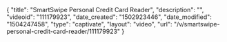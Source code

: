 {
    "title": "SmartSwipe Personal Credit Card Reader",
    "description": "",
    "videoid": "111179923",
    "date_created": "1502923446",
    "date_modified": "1504247458",
    "type": "captivate",
    "layout": "video",
    "url": "\/v\/smartswipe-personal-credit-card-reader\/111179923"
}
